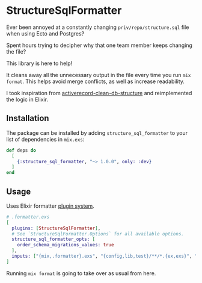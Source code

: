 # StructureSqlFormatter

Ever been annoyed at a constantly changing `priv/repo/structure.sql` file when using Ecto and Postgres?

Spent hours trying to decipher why that one team member keeps changing the file?

This library is here to help!

It cleans away all the unnecessary output in the file every time you run `mix format`. This helps avoid merge conflicts, as well as increase readability.

I took inspiration from [activerecord-clean-db-structure](https://github.com/lfittl/activerecord-clean-db-structure) and reimplemented the logic in Elixir.

## Installation

The package can be installed by adding `structure_sql_formatter` to your list of dependencies in `mix.exs`:

```elixir
def deps do
  [
    {:structure_sql_formatter, "~> 1.0.0", only: :dev}
  ]
end
```

## Usage

Uses Elixir formatter [plugin
system](https://hexdocs.pm/mix/1.16.3/Mix.Tasks.Format.html#module-plugins).

```elixir
# .formatter.exs
[
  plugins: [StructureSqlFormatter],
  # See `StructureSqlFormatter.Options` for all available options.
  structure_sql_formatter_opts: [
    order_schema_migrations_values: true
  ],
  inputs: ["{mix,.formatter}.exs", "{config,lib,test}/**/*.{ex,exs}", "priv/repo/structure.sql"]
]
```

Running `mix format` is going to take over as usual from here.
